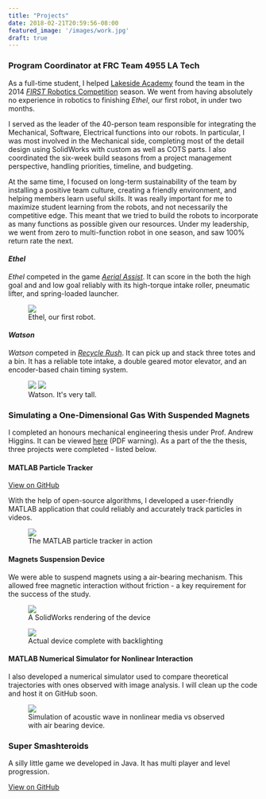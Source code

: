 ```yaml
---
title: "Projects"
date: 2018-02-21T20:59:56-08:00
featured_image: '/images/work.jpg'
draft: true
---
```


### Program Coordinator at FRC Team 4955 LA Tech

As a full-time student, I helped [Lakeside Academy](http://lakesideacademy.lbpsb.qc.ca) found the team in the 2014 [*FIRST* Robotics Competition](http://www.firstinspires.org/robotics/frc) season. We went from having absolutely no experience in robotics to finishing *Ethel*, our first robot, in under two months. 

I served as the leader of the 40-person team responsible for integrating the Mechanical, Software, Electrical functions into our robots. In particular, I was most involved in the Mechanical side, completing most of the detail design using SolidWorks with custom as well as COTS parts. I also coordinated the six-week build seasons from a project management perspective, handling priorities, timeline, and budgeting.

At the same time, I focused on long-term sustainability of the team by installing a positive team culture, creating a friendly environment, and helping members learn useful skills. It was really important for me to maximize student learning from the robots, and not necessarily the competitive edge. This meant that we tried to build the robots to incorporate as many functions as possible given our resources. Under my leadership, we went from zero to multi-function robot in one season, and saw 100% return rate the next.

#### *Ethel*

*Ethel* competed in the game [*Aerial Assist*](http://www.usfirst.org/roboticsprograms/frc/2014-game). It can score in the both the high goal and and low goal reliably with its high-torque intake roller, pneumatic lifter, and spring-loaded launcher. 

<figure>
	<a href="/images/ethel.jpg"><img src="/images/ethel.jpg"></a>
	<figcaption>Ethel, our first robot.</figcaption>
</figure>

#### *Watson* 

*Watson* competed in [*Recycle Rush*](http://www.usfirst.org/roboticsprograms/frc/2015-game). It can pick up and stack three totes and a bin. It has a reliable tote intake, a double geared motor elevator, and an encoder-based chain timing system. 

<figure class="half">
	<a href="/images/watson.jpg"><img src="/images/watson.jpg"></a>
	<a href="/images/watson2.jpg"><img src="/images/watson2.jpg"></a>
	<figcaption>Watson. It's very tall.</figcaption>
</figure>

### Simulating a One-Dimensional Gas With Suspended Magnets

I completed an honours mechanical engineering thesis under Prof. Andrew Higgins. It can be viewed [here](thesis.pdf) (PDF warning). As a part of the the thesis, three projects were completed - listed below.

#### MATLAB Particle Tracker

<div markdown="0"><a href="https://github.com/jlian/matlab-particle-tracker" class="btn btn-info"><i class="fa fa-fw fa-github"></i> View on GitHub</a></div>

With the help of open-source algorithms, I developed a user-friendly MATLAB application that could reliably and accurately track particles in videos. 

<figure>
	<a href="/images/particle-tracker-in-action.png"><img src="/images/particle-tracker-in-action.png"></a>
	<figcaption>The MATLAB particle tracker in action </figcaption>
</figure>


#### Magnets Suspension Device

We were able to suspend magnets using a air-bearing mechanism. This allowed free magnetic interaction without friction - a key requirement for the success of the study.

<figure>
	<a href="/images/device.png"><img src="/images/device.png"></a>
	<figcaption>A SolidWorks rendering of the device</figcaption>
</figure>

<figure>
	<a href="/images/device2.jpg"><img src="/images/device2.jpg"></a>
	<figcaption>Actual device complete with backlighting</figcaption>
</figure>

#### MATLAB Numerical Simulator for Nonlinear Interaction

I also developed a numerical simulator used to compare theoretical trajectories with ones observed with image analysis. I will clean up the code and host it on GitHub soon.

<figure>
	<a href="/images/simvsreal.png"><img src="/images/simvsreal.png"></a>
	<figcaption>Simulation of acoustic wave in nonlinear media vs observed with air bearing device.</figcaption>
</figure>


### Super Smashteroids

A silly little game we developed in Java. It has multi player and level progression.

<div markdown="0"><a href="https://github.com/jlian/super-smashteroids" class="btn btn-info"><i class="fa fa-fw fa-github"></i> View on GitHub</a></div>
